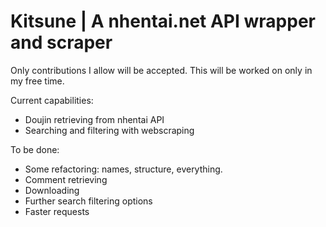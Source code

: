 # Kitsune | A nhentai.net API wrapper and scraper
Only contributions I allow will be accepted. This will be worked on only in my free time. 

Current capabilities: 

- Doujin retrieving from nhentai API
- Searching and filtering with webscraping

To be done: 
 
- Some refactoring: names, structure, everything. 
- Comment retrieving
- Downloading
- Further search filtering options
- Faster requests
